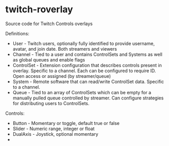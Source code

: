 # twitch-roverlay
Source code for Twitch Controls overlays

Definitions:

 - User - Twitch users, optionally fully identified to provide username, avatar, and join date. Both streamers and viewers
 - Channel - Tied to a user and contains ControlSets and Systems as well as global queues and enable flags
 - ControlSet - Extension configuration that describes controls present in overlay. Specific to a channel. Each can be configured to require ID. Open access or assigned (by streamer/queue)
 - System - Remote software that can read/write ControlSet data. Specific to a channel.
 - Queue - Tied to an array of ControlSets which can be empty for a manually pulled queue controlled by streamer. Can configure strategies for distributing users to ControlSets.

Controls:

 - Button - Momentary or toggle, default true or false
 - Slider - Numeric range, integer or float
 - DualAxis - Joystick, optional momentary
 - 
